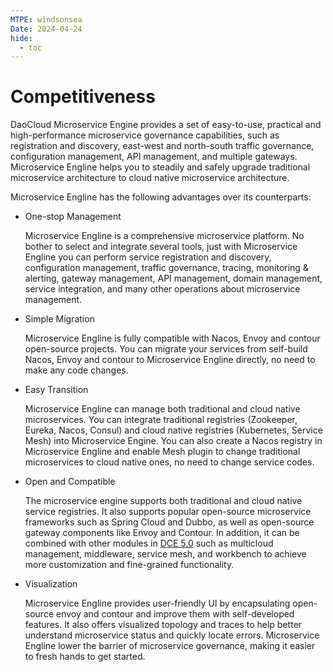 ```yaml
---
MTPE: windsonsea
Date: 2024-04-24
hide:
  - toc
---
```


# Competitiveness

DaoCloud Microservice Engine provides a set of easy-to-use, practical and high-performance microservice governance capabilities, such as registration and discovery, east-west and north-south traffic governance, configuration management, API management, and multiple gateways. Microservice Engline helps you to steadily and safely upgrade traditional microservice architecture to cloud native microservice architecture.

Microservice Engline has the following advantages over its counterparts:

- One-stop Management

    Microservice Engline is a comprehensive microservice platform. No bother to select and integrate several tools, just with Microservice Engline you can perform service registration and discovery, configuration management, traffic governance, tracing, monitoring & alerting, gateway management, API management, domain management, service integration, and many other operations about microservice management.

- Simple Migration

    Microservice Engline is fully compatible with Nacos, Envoy and contour open-source projects. You can migrate your services from self-build Nacos, Envoy and contour to Microservice Engline directly, no need to make any code changes.

- Easy Transition

    Microservice Engline can manage both traditional and cloud native microservices. You can integrate traditional registries (Zookeeper, Eureka, Nacos, Consul) and cloud native registries (Kubernetes, Service Mesh) into Microservice Engine. You can also create a Nacos registry in Microservice Engline and enable Mesh plugin to change traditional microservices to cloud native ones, no need to change service codes.

- Open and Compatible

    The microservice engine supports both traditional and cloud native service registries.
    It also supports popular open-source microservice frameworks such as Spring Cloud and Dubbo,
    as well as open-source gateway components like Envoy and Contour.
    In addition, it can be combined with other modules in [DCE 5.0](../../dce/index.md)
    such as multicloud management, middleware, service mesh, and workbench to achieve
    more customization and fine-grained functionality.

- Visualization

    Microservice Engline provides user-friendly UI by encapsulating open-source envoy and contour and improve them with self-developed features. It also offers visualized topology and traces to help better understand microservice status and quickly locate errors. Microservice Engline lower the barrier of microservice governance, making it easier to fresh hands to get started.
